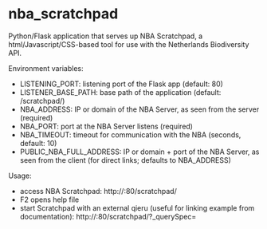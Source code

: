 # nba_scratchpad

Python/Flask application that serves up NBA Scratchpad, a html/Javascript/CSS-based tool for use with the Netherlands Biodiversity API.  
  
Environment variables:  
+ LISTENING_PORT: listening port of the Flask app (default: 80)  
+ LISTENER_BASE_PATH: base path of the application (default: /scratchpad/)
+ NBA_ADDRESS: IP or domain of the NBA Server, as seen from the server (required)  
+ NBA_PORT: port at the NBA Server listens (required)  
+ NBA_TIMEOUT: timeout for communication with the NBA (seconds, default: 10)  
+ PUBLIC_NBA_FULL_ADDRESS: IP or domain + port of the NBA Server, as seen from the client (for direct links; defaults to NBA_ADDRESS)  

Usage:
+ access NBA Scratchpad: http://<SERVER ADDRESS>:80/scratchpad/
+ F2 opens help file
+ start Scratchpad with an external qieru (useful for linking example from documentation):  http://<SERVER ADDRESS>:80/scratchpad/?_querySpec=<query>
